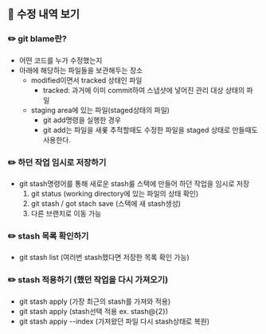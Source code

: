 ## 📖 수정 내역 보기
### ✏️ git blame란?
* 어떤 코드를 누가 수정했는지
* 아래에 해당하는 파일들을 보관해두는 장소
    - modified이면서 tracked 상태인 파일
        - tracked: 과거에 이미 commit하여 스냅샷에 넣어진 관리 대상 상태의 파일
    - staging area에 있는 파일(staged상태의 파일)
        - git add명령을 실행한 경우
        - git add는 파일을 새롳 추적할때도 수정한 파일을 staged 상태로 만들때도 사용한다.

### ✏️ 하던 작업 임시로 저장하기
* git stash명령어를 통해 새로운 stash룰 스택에 만들어 하던 작업을 임시로 저장
    1) git status (working directory에 있는 파일의 상태 확인)
    2) git stash / got stach save (스택에 새 stash생성)
    3) 다른 브랜치로 이동 가능

### ✏️ stash 목록 확인하기
* git stash list (여러번 stash했다면 저장한 목록 확인 가능)

### ✏️ stash 적용하기 (했던 작업을 다시 가져오기)
* git stash apply (가장 최근의 stash를 가져와 적용)
* git stash apply (stash선택 적용 ex. stash@{2})
* git stash appiy --index (가져왔던 파일 다시 stash상태로 복원)